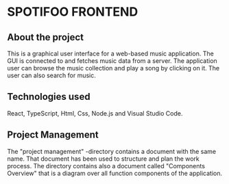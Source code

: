 # SPOTIFOO FRONTEND


## About the project

This is a graphical user interface for a web-based music application. 
The GUI is connected to and fetches music data from a server. The application user can
browse the music collection and play a song by clicking on it. The user can also search for
music.

## Technologies used

React, TypeScript, Html, Css, Node.js and Visual Studio Code.

## Project Management

The "project management" -directory contains a document with the same name.
That document has been used to structure and plan the work process.
The directory contains also a document called "Components Overview" that is
a diagram over all function components of the application.